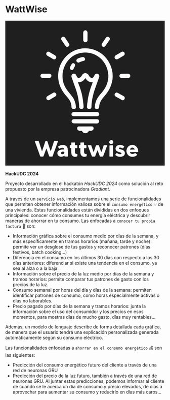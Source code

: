 # WattWise

![HackUDC](images/wattwise.jpg)

**HackUDC 2024**

Proyecto desarrollado en el hackatón *HackUDC 2024* como solución al reto propuesto por la empresa patrocinadora *Gradiant*. 

A través de un `servicio web`, implementamos una serie de funcionalidades que permiten obtener información valiosa sobre el `consumo energético` 💡 de una vivienda.
Estas funcionalidades están divididas en dos enfoques principales: conocer cómo consumes tu energía eléctrica y descubrir maneras de ahorrar en tu consumo. 
Las enfocadas a `conocer tu propia factura` 🧾 son:
  - Información gráfica sobre el consumo medio por días de la semana, y más específicamente en tramos horarios (mañana, tarde y noche): permite ver un desglose de tus gastos y reconocer patrones (días festivos, batch cooking...)
  - Diferencia en el consumo en los últimos 30 días con respecto a los 30 días anteriores: diferenciar si existe una tendencia en el consumo, ya sea al alza o a la baja.
  - Información sobre el precio de la luz medio por días de la semana y tramos horarios: permite comparar tus patrones de gasto con los precios de la luz.
  - Consumo semanal por horas del día y días de la semana: permiten identificar patrones de consumo, como horas especialmente activas o días no laborables.
  - Precio pagado por días de la semana y tramos horarios: junta la información sobre el uso del consumidor y los precios en esos momentos, para mostras días de mucho gasto, días muy rentables...

Además, un modelo de lenguaje describe de forma detallada cada gráfica, de manera que el usuario tendrá una explicación personalizada generada automáticamente según su consumo eléctrico.

Las funcionalidades enfocadas a `ahorrar en el consumo energético` 💰 son las siguientes:
  - Predicción del consumo energético futuro del cliente a través de una red de neuronas GRU
  - Predicción del precio de la luz futuro, también a través de una red de neuronas GRU.
Al juntar estas predicciones, podemos informar al cliente de cuando se le acerca un día de consumo y precio elevados, de días a aprovechar para aumentar su consumo y reducirlo en días más caros...


